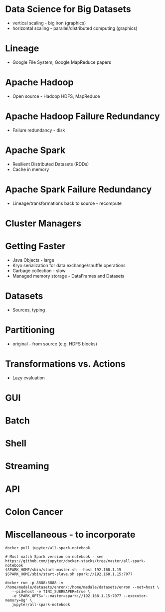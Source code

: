 # Data Science for Big Datasets
* vertical scaling - big iron (graphics)
* horizontal scaling - parallel/distributed computing (graphics)

# Lineage
* Google File System, Google MapReduce papers

# Apache Hadoop
* Open source - Hadoop HDFS, MapReduce

# Apache Hadoop Failure Redundancy
* Failure redundancy - disk

# Apache Spark
* Resilient Distributed Datasets (RDDs)
* Cache in memory

# Apache Spark Failure Redundancy
* Lineage/transformations back to source - recompute

# Cluster Managers

# Getting Faster
* Java Objects - large
* Kryo serialization for data exchange/shuffle operations
* Garbage collection - slow
* Managed memory storage - DataFrames and Datasets

# Datasets
* Sources, typing

# Partitioning
* original - from source (e.g. HDFS blocks)

# Transformations vs. Actions
* Lazy evaluation

# GUI

# Batch

# Shell

# Streaming

# API

# Colon Cancer

# Miscellaneous - to incorporate
```
docker pull jupyter/all-spark-notebook

# Must match Spark version on notebook - see https://github.com/jupyter/docker-stacks/tree/master/all-spark-notebook
$SPARK_HOME/sbin/start-master.sh --host 192.168.1.15
$SPARK_HOME/sbin/start-slave.sh spark://192.168.1.15:7077

docker run -p 8888:8888 -v /home/medale/datasets/enron/:/home/medale/datasets/enron --net=host \
   --pid=host -e TINI_SUBREAPER=true \
   -e SPARK_OPTS='--master=spark://192.168.1.15:7077 --executor-memory=8g' \
   jupyter/all-spark-notebook
```
